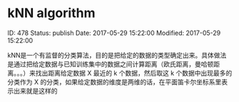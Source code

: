 # kNN algorithm


ID: 478
Status: publish
Date: 2017-05-29 15:22:00
Modified: 2017-05-29 15:22:00


kNN是一个有监督的分类算法，目的是把给定的数据的类型确定出来。具体做法是通过把给定数据与已知训练集中的数据之间计算距离（欧氏距离，曼哈顿距离。。。）来找出距离给定数据 X 最近的 k 个数据，然后取这 k 个数据中出现最多的分类作为 X 的分类，如果给定数据的维度是两维的话，在平面笛卡尔坐标系里表示出来就是这样的